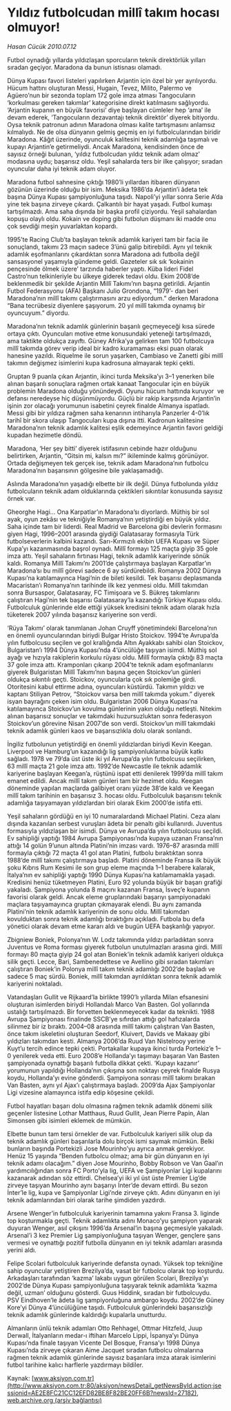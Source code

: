 # Yıldız futbolcudan millî takım hocası olmuyor!

*Hasan Cücük 2010.07.12*

<font class="agenda2NewsSpot">
 Futbol oynadığı yıllarda yıldızlaşan sporcuların teknik direktörlük yılları sıradan geçiyor. Maradona da bunun istisnası olamadı.
</font>
<font class="newsDetail">
 <p>
 </p>
 <p class="MsoNormal">
  Dünya Kupası favori listeleri yapılırken Arjantin için özel bir yer ayrılıyordu. Hücum hattını oluşturan Messi, Hugain, Tevez, Milito, Palermo ve Agüero’nun bir sezonda toplam 172 gole imza atması Tangocuların ‘korkulması gereken takımlar’ kategorisine direkt katılmasını sağlıyordu. ‘Arjantin kupanın en büyük favorisi’ diye başlayan cümleler hep ‘ama’ ile devam ederek, ‘Tangocuların dezavantajı teknik direktör’ diyerek bitiyordu. Oysa teknik patronun adının Maradona olması kalite tartışmasını anlamsız kılmalıydı. Ne de olsa dünyanın gelmiş geçmiş en iyi futbolcularından biridir Maradona. Kâğıt üzerinde, oyunculuk kalitesini teknik adamlığa taşımalı ve kupayı Arjantin’e getirmeliydi. Ancak Maradona, kendisinden önce de sayısız örneği bulunan, ‘yıldız futbolcudan yıldız teknik adam olmaz’ modasına uydu; başarısız oldu. Yeşil sahalarda ters bir ilke çalışıyor; sıradan oyuncular daha iyi teknik adam oluyor.
 </p>
 <p class="MsoNormal">
  Maradona futbol sahnesine çıktığı 1980’li yıllardan itibaren dünyanın gözünün üzerinde olduğu bir isim. Meksika 1986’da Arjantin’i âdeta tek başına Dünya Kupası şampiyonluğuna taşıdı. Napoli’yi yıllar sonra Serie A’da yine tek başına zirveye çıkardı. Çalkantılı bir hayat yaşadı. Futbol kumaşı tartışılmazdı. Ama saha dışında bir başka profil çiziyordu. Yeşil sahalardan kopuşu olaylı oldu. Kokain ve doping gibi futbolun düşmanı iki madde onu çok sevdiği meşin yuvarlaktan kopardı.
 </p>
 <p class="MsoNormal">
  1995’te Racing Club’ta başlayan teknik adamlık kariyeri tam bir facia ile sonuçlandı, takımı 23 maçın sadece 3’ünü galip bitirebildi. Aynı yıl teknik adamlık eşofmanlarını çıkardıktan sonra Maradona adı futbolla değil sansasyonel yaşamıyla gündeme geldi. Gazeteler sık sık ‘kokainin pençesinde ölmek üzere’ tarzında haberler yaptı. Küba lideri Fidel Castro’nun telkinleriyle bu ülkeye giderek tedavi oldu. Ekim 2008’de beklenmedik bir şekilde Arjantin Millî Takımı’nın başına getirildi. Arjantin Futbol Federasyonu (AFA) Başkanı Julio Grondona, “1979’- dan beri Maradona’nın millî takımı çalıştırmasını arzu ediyordum.” derken Maradona “Bana tecrübesiz diyenlere şaşıyorum. 20 yıl millî takımda oynamış bir oyuncuyum.” diyordu.
 </p>
 <p class="MsoNormal">
  Maradona’nın teknik adamlık günlerinin başarılı geçmeyeceği kısa sürede ortaya çıktı. Oyuncuları motive etme konusundaki yeteneği tartışılmazdı, ama taktikte oldukça zayıftı. Güney Afrika’ya gelirken tam 100 futbolcuya millî takımda görev verip ideal bir kadro kuramaması eksi puan olarak hanesine yazıldı. Riquelme ile sorun yaşarken, Cambiaso ve Zanetti gibi millî takımın değişmez isimlerini kupa kadrosuna almayarak tepki çekti.
 </p>
 <p class="MsoNormal">
  Gruptan 9 puanla çıkan Arjantin, ikinci turda Meksika’yı 3–1 yenerken bile alınan başarılı sonuçlara rağmen ortak kanaat Tangocular için en büyük problemin Maradona olduğu yönündeydi. Oyunu hücum hattında kuruyor  ve defansı neredeyse hiç düşünmüyordu. Güçlü bir rakip karşısında Arjantin’in işinin zor olacağı yorumunun isabetini çeyrek finalde Almanya ispatladı. Messi gibi bir yıldıza rağmen saha kenarının intiharıyla Panzerler 4-0’lık tarihî bir skora ulaşıp Tangocuları kupa dışına itti. Kadronun kalitesine Maradona’nın teknik adamlık kalitesi eşlik edemeyince Arjantin favori geldiği kupadan hezimetle döndü.
 </p>
 <p class="MsoNormal">
  Maradona, ‘Her şey bitti’ diyerek istifasının cebinde hazır olduğunu belirtirken, Arjantin, “Gitsin mi, kalsın mı?” ikileminde kalmış görünüyor. Ortada değişmeyen tek gerçek ise, teknik adam Maradona’nın futbolcu Maradona’nın başarısının gölgesine bile yaklaşamadığı.
 </p>
 <p class="MsoNormal">
  Aslında Maradona’nın yaşadığı elbette bir ilk değil. Dünya futbolunda yıldız futbolcuların teknik adam olduklarında çektikleri sıkıntılar konusunda sayısız örnek var.
 </p>
 <p class="MsoNormal">
  Gheorghe Hagi... Ona Karpatlar’ın Maradona’sı diyorlardı. Müthiş bir sol ayak, oyun zekâsı ve tekniğiyle Romanya’nın yetiştirdiği en büyük yıldız. Saha içinde tam bir liderdi. Real Madrid ve Barcelona gibi devlerin formasını giyen Hagi, 1996–2001 arasında giydiği Galatasaray formasıyla Türk futbolseverlerin kalbini kazandı. Sarı-Kırmızılı ekibin UEFA Kupası ve Süper Kupa’yı kazanmasında başrol oynadı. Millî formayı 125 maçta giyip 35 gole imza attı. Yeşil sahaların fırtınası Hagi, teknik adamlık kariyerinde sönük kaldı. Romanya Millî Takımı’nı 2001’de çalıştırmaya başlayan Karpatlar’ın Maradona’sı bu millî görevi sadece 6 ay sürdürebildi. Romanya 2002 Dünya Kupası’na katılamayınca Hagi’nin de bileti kesildi. Tek başarısı deplasmanda Macaristan’ı Romanya’nın tarihinde ilk kez yenmesi oldu. Millî takımdan sonra Bursaspor, Galatasaray, FC Timişoara ve S. Bükreş takımlarını çalıştıran Hagi’nin tek başarısı Galatasaray’la kazandığı Türkiye Kupası oldu. Futbolculuk günlerinde elde ettiği yüksek kredisini teknik adam olarak hızla tüketerek 2007 yılında başarısız kariyerine son verdi.
 </p>
 <p class="MsoNormal">
  ‘Rüya Takımı’ olarak tanımlanan Johan Cruyff yönetimindeki Barcelona’nın en önemli oyuncularından biriydi Bulgar Hristo Stoickov. 1994’te Avrupa’da yılın futbolcusu seçilen ve gol krallığında Altın Ayakkabı sahibi olan Stoickov, Bulgaristan’ı 1994 Dünya Kupası’nda 4’üncülüğe taşıyan isimdi. Müthiş sol ayağı ve hızıyla rakiplerin korkulu rüyası oldu. Millî formayla çıktığı 83 maçta 37 gole imza attı. Kramponları çıkarıp 2004’te teknik adam eşofmanlarını giyerek Bulgaristan Millî Takımı’nın başına geçen Stoickov’un günleri oldukça sıkıntılı geçti. Stoickov, oyuncularla çok sık polemiğe girdi. Otoritesini kabul ettirme adına, oyuncuları küstürdü. Takımın yıldızı ve kaptanı Stiliyan Petrov, “Stoickov varsa ben millî takımda yokum.” diyerek isyan bayrağını çeken isim oldu. Bulgaristan 2006 Dünya Kupası’na katılamayınca Stoickov’un kovulma günlerinin yakın olduğu netleşti. Nitekim alınan başarısız sonuçlar ve takımdaki huzursuzluktan sonra federasyon Stoickov’un görevine Nisan 2007’de son verdi. Stoickov’un millî takımdaki teknik adamlık günleri kaos ve başarısızlıkla dolu olarak sonlandı.
 </p>
 <p class="MsoNormal">
  İngiliz futbolunun yetiştirdiği en önemli yıldızlardan biriydi Kevin Keegan. Liverpool ve Hamburg’un kazandığı lig şampiyonluklarına büyük katkı sağladı. 1978 ve 79’da üst üste iki yıl Avrupa’da yılın futbolcusu seçilirken, 63 millî maçta 21 gole imza attı. 1992’de Newcastle ile teknik adamlık kariyerine başlayan Keegan’a, rüştünü ispat etti denilerek 1999’da millî takım emanet edildi. Ancak millî takım günleri tam bir hezimet oldu. Keegan döneminde yapılan maçlarda galibiyet oranı yüzde 38’de kaldı ve Keegan millî takım tarihinin en başarısız 3. hocası oldu. Futbolculuk başarısını teknik adamlığa taşıyamayan yıldızlardan biri olarak Ekim 2000’de istifa etti.
 </p>
 <p class="MsoNormal">
  Yeşil sahaların gördüğü en iyi 10 numaralardandı Michael Platini. Ceza alanı dışında kazanılan serbest vuruşları âdeta bir penaltı gibi kullanırdı. Juventus formasıyla yıldızlaşan bir isimdi. Dünya ve Avrupa’da yılın futbolcusu seçildi. Ev sahipliği yaptığı 1984 Avrupa Şampiyonası’nda kupaya uzanan Fransa’nın attığı 14 golün 9’unun altında Platini’nin imzası vardı. 1976–87 arasında millî formayla çıktığı 72 maçta 41 gol atan Platini, futbolu bıraktıktan sonra 1988’de millî takımı çalıştırmaya başladı. Platini döneminde Fransa ilk büyük şoku Kıbrıs Rum Kesimi ile son grup eleme maçında 1–1 berabere kalarak, İtalya’nın ev sahipliği yaptığı 1990 Dünya Kupası’na katılamamakla yaşadı. Kredisini henüz tüketmeyen Platini, Euro 92 yolunda büyük bir başarı grafiği yakaladı. Şampiyona yolunda 8 maçını kazanan Fransa, İsveç’e kupanın favorisi olarak geldi. Ancak eleme gruplarındaki başarıyı şampiyonadaki maçlara taşıyamayınca gruptan çıkmayarak elendi. Bu aynı zamanda Platini’nin teknik adamlık kariyerinin de sonu oldu. Millî takımdan kovulduktan sonra teknik adamlığı bıraktığını açıkladı. Futbola bu defa yönetici olarak devam etme kararı aldı ve bugün UEFA başkanlığı yapıyor.
 </p>
 <p class="MsoNormal">
  Zbigniew Boniek, Polonya’nın W. Lodz takımında yıldızı parladıktan sonra Juventus ve Roma forması giyerek futbolun unutulmazları arasına girdi. Millî formayı 80 maçta giyip 24 gol atan Boniek’in teknik adamlık kariyeri oldukça silik geçti. Lecce, Bari, Sambenedettese ve Avellino gibi sıradan takımları çalıştıran Boniek’in Polonya millî takım teknik adamlığı 2002’de başladı ve sadece 5 maç sürdü. Boniek, millî takımdan ayrıldıktan sonra teknik adamlık kariyerini noktaladı.
 </p>
 <p class="MsoNormal">
  Vatandaşları Gullit ve Rijkaard’la birlikte 1990’lı yıllarda Milan efsanesini oluşturan isimlerden biriydi Hollandalı Marco Van Basten. Gol yollarında ustalığı tartışılmazdı. Bir forvetten beklenmeyecek kadar da teknikti. 1988 Avrupa Şampiyonası finalinde SSCB’ye sıfırdan attığı gol hafızalarda silinmez bir iz bıraktı. 2004–08 arasında millî takımı çalıştıran Van Basten, önce takım iskeletini oluşturan Seedorf, Kluivert, Davids ve Makaay gibi yıldızları takımdan kesti. Almanya 2006’da Ruud Van Nistelrooy yerine Kuyt’u tercih edince tepki çekti. Portakallar kupaya ikinci turda Portekiz’e 1–0 yenilerek veda etti. Euro 2008’e Hollanda’yı taşımayı başaran Van Basten şampiyonada oynattığı başarılı futbolla dikkat çekti. ‘Kupayı kazanır’ yorumunun yapıldığı Hollanda’nın çıkışına son noktayı çeyrek finalde Rusya koydu, Hollanda’yı evine gönderdi. Şampiyona sonrası millî takımı bırakan Van Basten, aynı yıl Ajax’ı çalıştırmaya başladı. 2009’da Ajax Şampiyonlar Ligi vizesine alamayınca istifa edip köşesine çekildi.
 </p>
 <p class="MsoNormal">
  Futbol hayatları başarı dolu olmasına rağmen teknik adamlık dönemi silik geçenler listesine Lothar Matthaus, Ruud Gullit, Jean Pierre Papin, Alan Simonsen gibi isimleri eklemek de mümkün.
 </p>
 <p class="MsoNormal">
  Elbette bunun tam tersi örnekler de var. Futbolculuk kariyeri silik olup da teknik adamlık günleri başarılarla dolu birçok ismi saymak mümkün. Belki bunların başında Portekizli Jose Mourinho’yu ayrıca anmak gerekiyor. Henüz 15 yaşında “Benden futbolcu olmaz; ama bir gün dünyanın en iyi teknik adamı olacağım.” diyen Jose Mourinho, Bobby Robson ve Van Gaal’ın yardımcılığından sonra FC Porto’yla lig, UEFA ve Şampiyonlar Ligi kupalarını kazanarak adından söz ettirdi. Chelsea’yi iki yıl üst üste Premier Lig’de zirveye taşıyan Mourinho aynı başarıyı İnter’de devam ettirdi. Bu sezon İnter’le lig, kupa ve Şampiyonlar Ligi’nde zirveye çıktı. Adını dünyanın en iyi teknik adamlarından biri olarak tarihe şimdiden yazdırdı.
 </p>
 <p class="MsoNormal">
  Arsene Wenger’in futbolculuk kariyerinin tamamına yakını Fransa 3. liginde top koşturmakla geçti. Teknik adamlıkta adını Monaco’yu şampiyon yaparak duyuran Wenger, asıl çıkışını 1996’da Arsenal’in başına geçmesiyle yakaladı. Arsenal’i 3 kez Premier Lig şampiyonluğuna taşıyan Wenger, gençlere şans vermesi ve oynattığı pozitif futbolla dünyanın en iyi teknik adamları arasında yerini aldı.
 </p>
 <p class="MsoNormal">
  Felipe Scolari futbolculuk kariyerinde defansta oynadı. Yüksek top tekniğine sahip oyuncular yetiştiren Brezilya’da, vasat bir futbolcu olarak top koşturdu. Arkadaşları tarafından ‘kazma’ lakabı uygun görülen Scolari, Brezilya’yı 2002’de Dünya Kupası şampiyonluğuna taşıyarak teknik adamlıkta ‘kazma değil, uzman’ olduğunu gösterdi. Guus Hiddink, sıradan bir futbolcuydu. PSV Eindhoven’le âdeta lig şampiyonluğuna ambargo koydu. 2002’de Güney Kore’yi Dünya 4’üncülüğüne taşıdı. Futbolculuk günlerindeki başarısızlığı teknik adamlık günlerinde kaldırdığı kupalarla unutturdu.
 </p>
 <p class="MsoNormal">
  Almanların ünlü teknik adamları Otto Rehhagel, Ottmar Hitzfeld, Juup Derwall, İtalyanların medar-ı iftiharı Marcelo Lippi, İspanya’yı Dünya Kupası’nda finale taşıyan Vicente Del Bosque, Fransa’yı 1998 Dünya Kupası’nda zirveye çıkaran Aime Jacquet sıradan futbolcu olmalarına rağmen teknik adamlık günlerinde sayısız başarılara imza atarak isimlerini futbol tarihine kalıcı harflerle yazdırmayı bildiler.
 </p>
 <p>
 </p>
</font>

Kaynak: [www.aksiyon.com.tr](http://www.aksiyon.com.tr:80/aksiyon/newsDetail_getNewsById.action;jsessionid=AE2E8FC21CC12EFD82BE8F82BE20FF6B?newsId=27182), [web.archive.org (arşiv bağlantısı)](http://web.archive.org/web/20100714185213/http://www.aksiyon.com.tr:80/aksiyon/newsDetail_getNewsById.action;jsessionid=AE2E8FC21CC12EFD82BE8F82BE20FF6B?newsId=27182)
